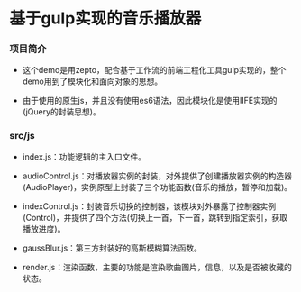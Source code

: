 # 基于gulp实现的音乐播放器

### 项目简介
- 这个demo是用zepto，配合基于工作流的前端工程化工具gulp实现的，整个demo用到了模块化和面向对象的思想。

- 由于使用的原生js，并且没有使用es6语法，因此模块化是使用IIFE实现的(jQuery的封装思想)。

### src/js
- index.js：功能逻辑的主入口文件。

- audioControl.js：对播放器实例的封装，对外提供了创建播放器实例的构造器(AudioPlayer)，实例原型上封装了三个功能函数(音乐的播放，暂停和加载)。

- indexControl.js：封装音乐切换的控制器，该模块对外暴露了控制器实例(Control)，并提供了四个方法(切换上一首，下一首，跳转到指定索引，获取播放进度)。

- gaussBlur.js：第三方封装好的高斯模糊算法函数。

- render.js：渲染函数，主要的功能是渲染歌曲图片，信息，以及是否被收藏的状态。